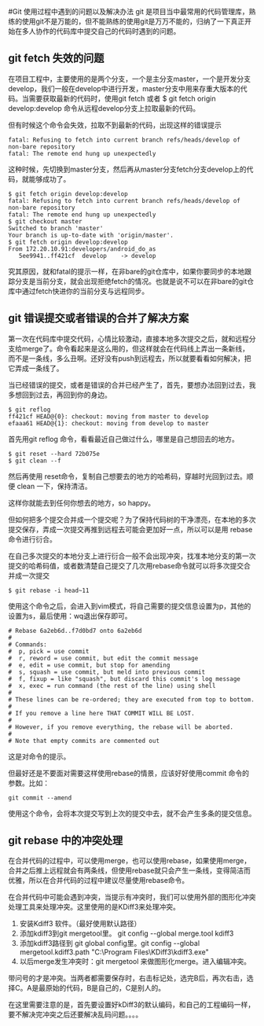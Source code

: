 #Git 使用过程中遇到的问题以及解决办法
git 是项目当中最常用的代码管理库，熟练的使用git不是万能的，但不能熟练的使用git是万万不能的，归纳了一下真正开始在多人协作的代码库中提交自己的代码时遇到的问题。
## git fetch 失效的问题
在项目工程中，主要使用的是两个分支，一个是主分支master，一个是开发分支develop，我们一般在develop中进行开发，master分支中用来存重大版本的代码。当需要获取最新的代码时，使用git fetch 或者 $ git fetch origin develop:develop 命令从远程develop分支上拉取最新的代码。

但有时候这个命令会失效，拉取不到最新的代码，出现这样的错误提示
```git
fatal: Refusing to fetch into current branch refs/heads/develop of non-bare repository
fatal: The remote end hung up unexpectedly
```
这种时候，先切换到master分支，然后再从master分支fetch分支develop上的代码，就能够成功了。

```git
$ git fetch origin develop:develop
fatal: Refusing to fetch into current branch refs/heads/develop of non-bare repository
fatal: The remote end hung up unexpectedly
$ git checkout master
Switched to branch 'master'
Your branch is up-to-date with 'origin/master'.
$ git fetch origin develop:develop
From 172.20.10.91:developers/android_do_as
   5ee9941..ff421cf  develop    -> develop
```
究其原因，就和fatal的提示一样，在非bare的git仓库中，如果你要同步的本地跟踪分支是当前分支，就会出现拒绝fetch的情况。也就是说不可以在非bare的git仓库中通过fetch快进你的当前分支与远程同步。

## git 错误提交或者错误的合并了解决方案

第一次在代码库中提交代码，心情比较激动，直接本地多次提交之后，就和远程分支给merge了。命令看起来是这么用的，但这样就会在代码线上弄出一条新线，而不是一条线，多么丑啊。还好没有push到远程去，所以就要看看如何解决，把它弄成一条线了。

当已经错误的提交，或者是错误的合并已经产生了，首先，要想办法回到过去，我多想回到过去，再回到你的身边。


```git
$ git reflog
ff421cf HEAD@{0}: checkout: moving from master to develop
efaaa61 HEAD@{1}: checkout: moving from develop to master
```
首先用git reflog 命令，看看最近自己做过什么，哪里是自己想回去的地方。
```git
$ git reset --hard 72b075e
$ git clean --f
```
然后再使用 reset命令，复制自己想要去的地方的哈希码，穿越时光回到过去。顺便 clean 一下，保持清洁。

这样你就能去到任何你想去的地方，so happy。

但如何把多个提交合并成一个提交呢？为了保持代码树的干净漂亮，在本地的多次提交保存，弄成一次提交再推到远程去可能会更加好一点，所以可以是用 rebase 命令进行衍合。

在自己多次提交的本地分支上进行衍合一般不会出现冲突，找准本地分支的第一次提交的哈希码值，或者数清楚自己提交了几次用rebase命令就可以将多次提交合并成一次提交
```git
$ git rebase -i head~11
```
使用这个命令之后，会进入到vim模式，将自己需要的提交信息设置为p，其他的设置为s，最后使用：wq退出保存即可。
```git
# Rebase 6a2eb6d..f7d0bd7 onto 6a2eb6d
#
# Commands:
#  p, pick = use commit
#  r, reword = use commit, but edit the commit message
#  e, edit = use commit, but stop for amending
#  s, squash = use commit, but meld into previous commit
#  f, fixup = like "squash", but discard this commit's log message
#  x, exec = run command (the rest of the line) using shell
#
# These lines can be re-ordered; they are executed from top to bottom.
#
# If you remove a line here THAT COMMIT WILL BE LOST.
#
# However, if you remove everything, the rebase will be aborted.
#
# Note that empty commits are commented out
```
这是对命令的提示。

但最好还是不要面对需要这样使用rebase的情景，应该好好使用commit 命令的参数。比如：
```git
git commit --amend
```
使用这个命令，会将本次提交写到上次的提交中去，就不会产生多条的提交信息。
## git rebase 中的冲突处理
在合并代码的过程中，可以使用merge，也可以使用rebase，如果使用merge，合并之后推上远程就会有两条线，但使用rebase就只会产生一条线，变得简洁而优雅，所以在合并代码的过程中建议尽量使用rebase命令。

在合并代码中可能会遇到冲突，当提示有冲突时，我们可以使用外部的图形化冲突处理工具来处理冲突。这里使用的是KDiff3来处理冲突。

1. 安装Kdiff3 软件。（最好使用默认路径）
2. 添加kdiff3到git mergetool里。 git config --global merge.tool kdiff3
3. 添加kdiff3路径到 git global config里。git config --global mergetool.kdiff3.path "C:\Program Files\KDiff3\kdiff3.exe"
4. 以后merge发生冲突时：git mergetool 来做图形化merge。进入编辑冲突。

带问号的才是冲突。当两者都需要保存时，右击标记处，选完B后，再次右击，选择C。A是最原始的代码，B是自己的，C是别人的。

在这里需要注意的是，首先要设置好kDiff3的默认编码，和自己的工程编码一样，要不解决完冲突之后还要解决乱码问题。。。。